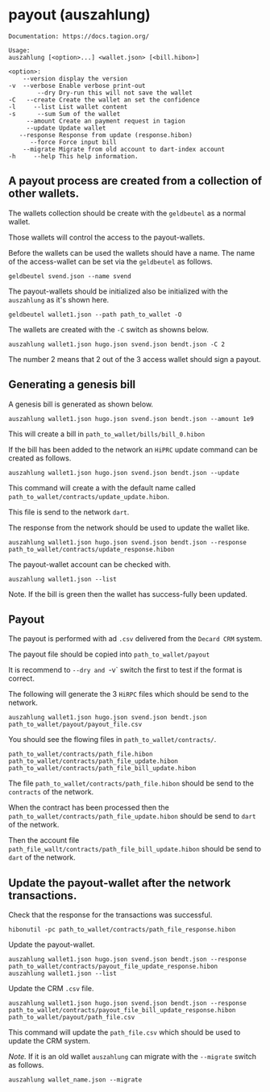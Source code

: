 ﻿# payout (auszahlung)

```
Documentation: https://docs.tagion.org/

Usage:
auszahlung [<option>...] <wallet.json> [<bill.hibon>] 

<option>:
    --version display the version
-v  --verbose Enable verbose print-out
        --dry Dry-run this will not save the wallet
-C   --create Create the wallet an set the confidence
-l     --list List wallet content
-s      --sum Sum of the wallet
     --amount Create an payment request in tagion
     --update Update wallet
   --response Response from update (response.hibon)
      --force Force input bill
    --migrate Migrate from old account to dart-index account
-h     --help This help information.
```

## A payout process are created from a collection of other wallets.

The wallets collection should be create with the `geldbeutel` as a normal wallet.

Those wallets will control the access to the payout-wallets.

Before the wallets can be used the wallets should have a name. The name of the access-wallet can be set via the `geldbeutel` as follows.

```
geldbeutel svend.json --name svend
```

The payout-wallets should be initialized also be initialized with the `auszahlung` as it's shown here.

```
geldbeutel wallet1.json --path path_to_wallet -O
```
The wallets are created with the `-C` switch as showns below.
```
auszahlung wallet1.json hugo.json svend.json bendt.json -C 2
```
The number 2 means that 2 out of the 3 access wallet should sign a payout.

## Generating a genesis bill
A genesis bill is generated as shown below.
```
auszahlung wallet1.json hugo.json svend.json bendt.json --amount 1e9 
```
This will create a bill in `path_to_wallet/bills/bill_0.hibon`

If the bill has been added to the network an `HiPRC` update command can be created as follows.

```
auszahlung wallet1.json hugo.json svend.json bendt.json --update
```
This command will create a with the default name called `path_to_wallet/contracts/update_update.hibon`.

This file is send to the network `dart`.

The response from the network should be used to update the wallet like.

```
auszahlung wallet1.json hugo.json svend.json bendt.json --response path_to_wallet/contracts/update_response.hibon
```

The payout-wallet account can be checked with.
```
auszahlung wallet1.json --list
```
Note. If the bill is green then the wallet has success-fully been updated.

## Payout 
The payout is performed with ad `.csv` delivered from the `Decard CRM` system.

The payout file should be copied into `path_to_wallet/payout`

It is recommend to `--dry and `-v` switch the first to test if the format is correct.

The following will generate the 3 `HiRPC` files which should be send to the network.
```
auszahlung wallet1.json hugo.json svend.json bendt.json path_to_wallet/payout/payout_file.csv

```
You should see the flowing files in `path_to_wallet/contracts/`.
```
path_to_wallet/contracts/path_file.hibon
path_to_wallet/contracts/path_file_update.hibon
path_to_wallet/contracts/path_file_bill_update.hibon
```

The file `path_to_wallet/contracts/path_file.hibon` should be send to the `contracts` of the network.

When the contract has been processed then the `path_to_wallet/contracts/path_file_update.hibon` should be send to `dart` of the network.

Then the account file `path_file_wallt/contracts/path_file_bill_update.hibon` should be send to `dart` of the network.

## Update the payout-wallet after the network transactions.

Check that the response for the transactions was successful.

```
hibonutil -pc path_to_wallet/contracts/path_file_response.hibon
```

Update the payout-wallet.
```
auszahlung wallet1.json hugo.json svend.json bendt.json --response path_to_wallet/contracts/payout_file_update_response.hibon
auszahlung wallet1.json --list
```

Update the CRM `.csv` file.

```
auszahlung wallet1.json hugo.json svend.json bendt.json --response path_to_wallet/contracts/payout_file_bill_update_response.hibon path_to_wallet/payout/path_file.csv

```

This command will update the `path_file.csv` which should be used to update the CRM system.



*Note.*
If it is an old wallet `auszahlung` can migrate with the `--migrate` switch as follows.
```
auszahlung wallet_name.json --migrate
```
